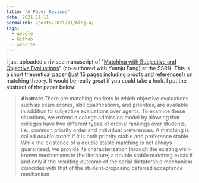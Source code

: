 ```yaml
---
title: 'A Paper Revised'
date: 2021-11-11
permalink: /posts/2021/11/blog-4/
tags:
  - google 
  - Github
  - website
---
```


I just uploaded a rivised manuscript of "[Matching with Subjective and Objective Evaluations](https://papers.ssrn.com/sol3/papers.cfm?abstract_id=3914551)" (co-authored with Yuanju Fang) at the SSRN. This is a short theoretical paper (just 15 pages including proofs and references!) on matching theory. It would be really great if you could take a look. I put the abstract of the paper below:

> **Abstract**
> There are matching markets in which objective evaluations such as exam scores, skill qualifications, and priorities, are available in addition to subjective evaluations over agents. To examine these situations, we extend a college admission model by allowing that colleges have two different types of ordinal rankings over students, i.e., common priority order and individual preferences. A matching is called *double stable* if it is both priority stable and preference stable. While the existence of a double stable matching is not always guaranteed, we provide its characterization through the existing well-known mechanisms in the literature; a double stable matching exists if and only if the resulting outcome of the serial dictatorship mechanism coincides with that of the student-proposing deferred acceptance mechanism.
